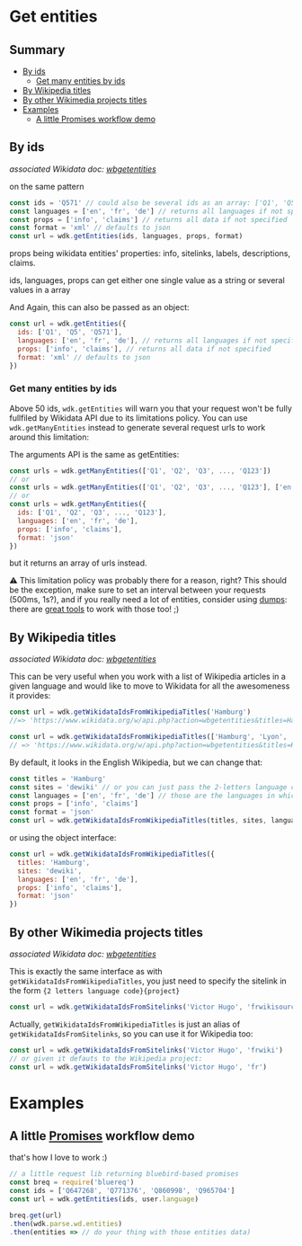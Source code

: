 # Get entities

## Summary

<!-- START doctoc generated TOC please keep comment here to allow auto update -->
<!-- DON'T EDIT THIS SECTION, INSTEAD RE-RUN doctoc TO UPDATE -->


  - [By ids](#by-ids)
    - [Get many entities by ids](#get-many-entities-by-ids)
  - [By Wikipedia titles](#by-wikipedia-titles)
  - [By other Wikimedia projects titles](#by-other-wikimedia-projects-titles)
- [Examples](#examples)
  - [A little Promises workflow demo](#a-little-promises-workflow-demo)

<!-- END doctoc generated TOC please keep comment here to allow auto update -->


## By ids
*associated Wikidata doc: [wbgetentities](https://www.wikidata.org/w/api.php?action=help&modules=wbgetentities)*

on the same pattern

```js
const ids = 'Q571' // could also be several ids as an array: ['Q1', 'Q5', 'Q571']
const languages = ['en', 'fr', 'de'] // returns all languages if not specified
const props = ['info', 'claims'] // returns all data if not specified
const format = 'xml' // defaults to json
const url = wdk.getEntities(ids, languages, props, format)
```

props being wikidata entities' properties: info, sitelinks, labels, descriptions, claims.

ids, languages, props can get either one single value as a string or several values in a array


And Again, this can also be passed as an object:
```js
const url = wdk.getEntities({
  ids: ['Q1', 'Q5', 'Q571'],
  languages: ['en', 'fr', 'de'], // returns all languages if not specified
  props: ['info', 'claims'], // returns all data if not specified
  format: 'xml' // defaults to json
})
```

### Get many entities by ids
Above 50 ids, `wdk.getEntities` will warn you that your request won't be fully fullfiled by Wikidata API due to its limitations policy.
You can use `wdk.getManyEntities` instead to generate several request urls to work around this limitation:

The arguments API is the same as getEntities:
```js
const urls = wdk.getManyEntities(['Q1', 'Q2', 'Q3', ..., 'Q123'])
// or
const urls = wdk.getManyEntities(['Q1', 'Q2', 'Q3', ..., 'Q123'], ['en', 'fr', 'de'], ['info', 'claims'], 'json')
// or
const urls = wdk.getManyEntities({
  ids: ['Q1', 'Q2', 'Q3', ..., 'Q123'],
  languages: ['en', 'fr', 'de'],
  props: ['info', 'claims'],
  format: 'json'
})
```
but it returns an array of urls instead.

:warning: This limitation policy was probably there for a reason, right? This should be the exception, make sure to set an interval between your requests (500ms, 1s?), and if you really need a lot of entities, consider using [dumps](https://www.wikidata.org/wiki/Wikidata:Database_download#JSON_dumps_.28recommended.29): there are [great tools](https://github.com/maxlath/wikidata-filter) to work with those too! ;)

## By Wikipedia titles
*associated Wikidata doc: [wbgetentities](https://www.wikidata.org/w/api.php?action=help&modules=wbgetentities)*

This can be very useful when you work with a list of Wikipedia articles in a given language and would like to move to Wikidata for all the awesomeness it provides:
```js
const url = wdk.getWikidataIdsFromWikipediaTitles('Hamburg')
//=> 'https://www.wikidata.org/w/api.php?action=wbgetentities&titles=Hamburg&sites=enwiki&format=json'

const url = wdk.getWikidataIdsFromWikipediaTitles(['Hamburg', 'Lyon', 'Berlin'])
// => 'https://www.wikidata.org/w/api.php?action=wbgetentities&titles=Hamburg%7CLyon%7CBerlin&sites=enwiki&format=json'
```

By default, it looks in the English Wikipedia, but we can change that:
```js
const titles = 'Hamburg'
const sites = 'dewiki' // or you can just pass the 2-letters language codes: 'de'
const languages = ['en', 'fr', 'de'] // those are the languages in which we would like the entities data
const props = ['info', 'claims']
const format = 'json'
const url = wdk.getWikidataIdsFromWikipediaTitles(titles, sites, languages, props, format)
```
or using the object interface:
```js
const url = wdk.getWikidataIdsFromWikipediaTitles({
  titles: 'Hamburg',
  sites: 'dewiki',
  languages: ['en', 'fr', 'de'],
  props: ['info', 'claims'],
  format: 'json'
})
```

## By other Wikimedia projects titles
*associated Wikidata doc: [wbgetentities](https://www.wikidata.org/w/api.php?action=help&modules=wbgetentities)*

This is exactly the same interface as with `getWikidataIdsFromWikipediaTitles`, you just need to specify the sitelink in the form `{2 letters language code}{project}`

```js
const url = wdk.getWikidataIdsFromSitelinks('Victor Hugo', 'frwikisource')
```

Actually, `getWikidataIdsFromWikipediaTitles` is just an alias of `getWikidataIdsFromSitelinks`, so you can use it for Wikipedia too:
```js
const url = wdk.getWikidataIdsFromSitelinks('Victor Hugo', 'frwiki')
// or given it defauts to the Wikipedia project:
const url = wdk.getWikidataIdsFromSitelinks('Victor Hugo', 'fr')
```

# Examples

## A little [Promises](https://www.promisejs.org) workflow demo
that's how I love to work :)

```js
// a little request lib returning bluebird-based promises
const breq = require('bluereq')
const ids = ['Q647268', 'Q771376', 'Q860998', 'Q965704']
const url = wdk.getEntities(ids, user.language)

breq.get(url)
.then(wdk.parse.wd.entities)
.then(entities => // do your thing with those entities data)
```
